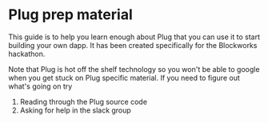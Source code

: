 # Plug prep material 

This guide is to help you learn enough about Plug that you can use it to start building your own dapp. It has been created specifically for the Blockworks hackathon.

Note that Plug is hot off the shelf technology so you won't be able to google when you get stuck on Plug specific material. If you need to figure out what's going on try

1. Reading through the Plug source code
1. Asking for help in the slack group
